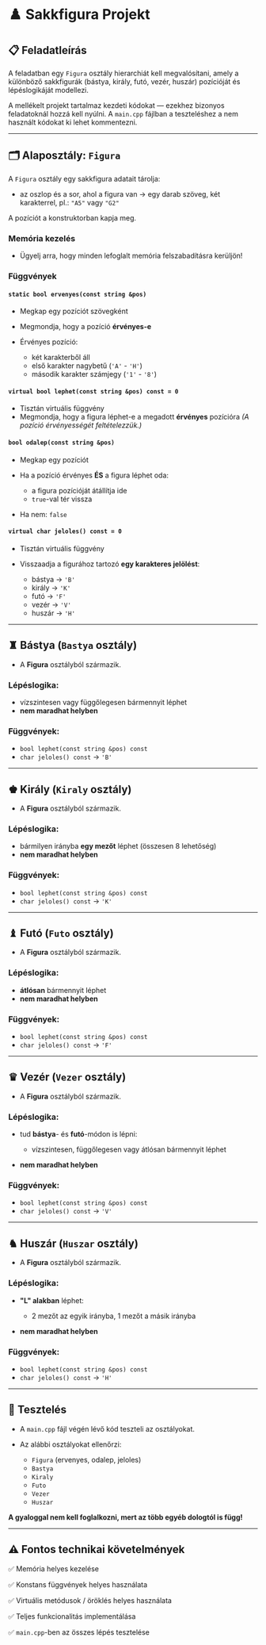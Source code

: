 
# ♟️ Sakkfigura Projekt

## 📋 Feladatleírás

A feladatban egy `Figura` osztály hierarchiát kell megvalósítani, amely a különböző sakkfigurák (bástya, király, futó, vezér, huszár) pozícióját és lépéslogikáját modellezi.

A mellékelt projekt tartalmaz kezdeti kódokat — ezekhez bizonyos feladatoknál hozzá kell nyúlni.
A `main.cpp` fájlban a teszteléshez a nem használt kódokat ki lehet kommentezni.

---

## 🗂️ Alaposztály: `Figura`

A `Figura` osztály egy sakkfigura adatait tárolja:

* az oszlop és a sor, ahol a figura van
  → egy darab szöveg, két karakterrel, pl.: `"A5"` vagy `"G2"`

A pozíciót a konstruktorban kapja meg.

### Memória kezelés

* Ügyelj arra, hogy minden lefoglalt memória felszabadításra kerüljön!

### Függvények

#### `static bool ervenyes(const string &pos)`

* Megkap egy pozíciót szövegként
* Megmondja, hogy a pozíció **érvényes-e**
* Érvényes pozíció:

  * két karakterből áll
  * első karakter nagybetű (`'A'` - `'H'`)
  * második karakter számjegy (`'1'` - `'8'`)

#### `virtual bool lephet(const string &pos) const = 0`

* Tisztán virtuális függvény
* Megmondja, hogy a figura léphet-e a megadott **érvényes** pozícióra
  *(A pozíció érvényességét feltételezzük.)*

#### `bool odalep(const string &pos)`

* Megkap egy pozíciót
* Ha a pozíció érvényes **ÉS** a figura léphet oda:

  * a figura pozícióját átállítja ide
  * `true`-val tér vissza
* Ha nem: `false`

#### `virtual char jeloles() const = 0`

* Tisztán virtuális függvény
* Visszaadja a figurához tartozó **egy karakteres jelölést**:

  * bástya → `'B'`
  * király → `'K'`
  * futó → `'F'`
  * vezér → `'V'`
  * huszár → `'H'`

---

## ♜ Bástya (`Bastya` osztály)

* A **Figura** osztályból származik.

### Lépéslogika:

* vízszintesen vagy függőlegesen bármennyit léphet
* **nem maradhat helyben**

### Függvények:

* `bool lephet(const string &pos) const`
* `char jeloles() const` → `'B'`

---

## ♚ Király (`Kiraly` osztály)

* A **Figura** osztályból származik.

### Lépéslogika:

* bármilyen irányba **egy mezőt** léphet (összesen 8 lehetőség)
* **nem maradhat helyben**

### Függvények:

* `bool lephet(const string &pos) const`
* `char jeloles() const` → `'K'`

---

## ♝ Futó (`Futo` osztály)

* A **Figura** osztályból származik.

### Lépéslogika:

* **átlósan** bármennyit léphet
* **nem maradhat helyben**

### Függvények:

* `bool lephet(const string &pos) const`
* `char jeloles() const` → `'F'`

---

## ♛ Vezér (`Vezer` osztály)

* A **Figura** osztályból származik.

### Lépéslogika:

* tud **bástya**- és **futó**-módon is lépni:

  * vízszintesen, függőlegesen vagy átlósan bármennyit léphet
* **nem maradhat helyben**

### Függvények:

* `bool lephet(const string &pos) const`
* `char jeloles() const` → `'V'`

---

## ♞ Huszár (`Huszar` osztály)

* A **Figura** osztályból származik.

### Lépéslogika:

* **"L" alakban** léphet:

  * 2 mezőt az egyik irányba, 1 mezőt a másik irányba
* **nem maradhat helyben**

### Függvények:

* `bool lephet(const string &pos) const`
* `char jeloles() const` → `'H'`

---

## 🧪 Tesztelés

* A `main.cpp` fájl végén lévő kód teszteli az osztályokat.
* Az alábbi osztályokat ellenőrzi:

  * `Figura` (ervenyes, odalep, jeloles)
  * `Bastya`
  * `Kiraly`
  * `Futo`
  * `Vezer`
  * `Huszar`

**A gyaloggal nem kell foglalkozni, mert az több egyéb dologtól is függ!**

---

## ⚠️ Fontos technikai követelmények

✅ Memória helyes kezelése

✅ Konstans függvények helyes használata

✅ Virtuális metódusok / öröklés helyes használata

✅ Teljes funkcionalitás implementálása

✅ `main.cpp`-ben az összes lépés tesztelése

